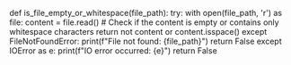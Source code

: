 def is_file_empty_or_whitespace(file_path):
    try:
        with open(file_path, 'r') as file:
            content = file.read()
            # Check if the content is empty or contains only whitespace characters
            return not content or content.isspace()
    except FileNotFoundError:
        print(f"File not found: {file_path}")
        return False
    except IOError as e:
        print(f"IO error occurred: {e}")
        return False
